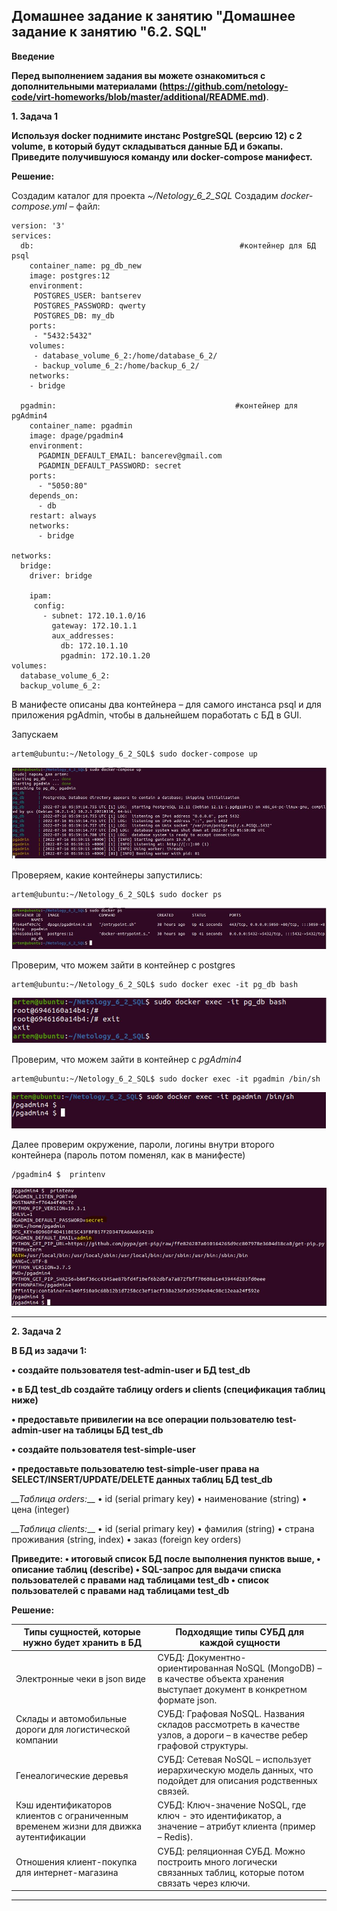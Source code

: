 ## Домашнее задание к занятию "Домашнее задание к занятию "6.2. SQL"

__Введение__

__Перед выполнением задания вы можете ознакомиться с дополнительными материалами (https://github.com/netology-code/virt-homeworks/blob/master/additional/README.md)__.

__1.	Задача 1__

__Используя docker поднимите инстанс PostgreSQL (версию 12) c 2 volume, в который будут складываться данные БД и бэкапы. Приведите получившуюся команду или docker-compose манифест.__

__Решение:__

Создадим каталог для проекта *~/Netology_6_2_SQL*
Создадим *docker-compose.yml* – файл:
```
version: '3'
services:
  db:                                              #контейнер для БД psql
    container_name: pg_db_new
    image: postgres:12
    environment:
     POSTGRES_USER: bantserev
     POSTGRES_PASSWORD: qwerty
     POSTGRES_DB: my_db
    ports:
     - "5432:5432"
    volumes:
     - database_volume_6_2:/home/database_6_2/
     - backup_volume_6_2:/home/backup_6_2/
    networks:
    - bridge

  pgadmin:                                        #контейнер для pgAdmin4
    container_name: pgadmin
    image: dpage/pgadmin4
    environment:
      PGADMIN_DEFAULT_EMAIL: bancerev@gmail.com
      PGADMIN_DEFAULT_PASSWORD: secret
    ports:
      - "5050:80"
    depends_on:
      - db
    restart: always
    networks:
      - bridge

networks:
  bridge:
    driver: bridge

    ipam:
     config:
       - subnet: 172.10.1.0/16
         gateway: 172.10.1.1
         aux_addresses:
           db: 172.10.1.10
           pgadmin: 172.10.1.20      
volumes:
  database_volume_6_2:
  backup_volume_6_2:
```
В манифесте описаны два контейнера – для самого инстанса psql и для приложения pgAdmin, чтобы в дальнейшем поработать с БД в GUI.

Запускаем 
```
artem@ubuntu:~/Netology_6_2_SQL$ sudo docker-compose up
```
![6_2_1](pictures/6_2_1.JPG) 

Проверяем, какие контейнеры запустились:
```
artem@ubuntu:~/Netology_6_2_SQL$ sudo docker ps
```
![6_2_2](pictures/6_2_2.JPG)

Проверим, что можем зайти в контейнер с postgres
```
artem@ubuntu:~/Netology_6_2_SQL$ sudo docker exec -it pg_db bash
```
![6_2_3](pictures/6_2_3.JPG) 

Проверим, что можем зайти в контейнер с *pgAdmin4*
```
artem@ubuntu:~/Netology_6_2_SQL$ sudo docker exec -it pgadmin /bin/sh
```
![6_2_4](pictures/6_2_4.JPG) 

Далее проверим окружение, пароли, логины внутри второго контейнера (пароль потом поменял, как в манифесте)
```
/pgadmin4 $  printenv
```
![6_2_5](pictures/6_2_5.JPG) 
________________________________________

__2.	Задача 2__

__В БД из задачи 1:__

__•	создайте пользователя test-admin-user и БД test_db__

__•	в БД test_db создайте таблицу orders и clients (спeцификация таблиц ниже)__

__•	предоставьте привилегии на все операции пользователю test-admin-user на таблицы БД test_db__

__•	создайте пользователя test-simple-user__

__•	предоставьте пользователю test-simple-user права на SELECT/INSERT/UPDATE/DELETE данных таблиц БД test_db__

*__Таблица orders:*__
•	id (serial primary key)
•	наименование (string)
•	цена (integer)

*__Таблица clients:*__
•	id (serial primary key)
•	фамилия (string)
•	страна проживания (string, index)
•	заказ (foreign key orders)

__Приведите:
•	итоговый список БД после выполнения пунктов выше,
•	описание таблиц (describe)
•	SQL-запрос для выдачи списка пользователей с правами над таблицами test_db
•	список пользователей с правами над таблицами test_db__

__Решение:__



|     Типы сущностей, которые нужно будет хранить в БД       |       Подходящие типы СУБД для каждой сущности        |
|-------------|-------------| 
|     Электронные чеки в json виде  |     СУБД: Документно-ориентированная NoSQL (MongoDB) – в качестве объекта хранения выступает документ в конкретном формате json.    |
|     Склады и автомобильные дороги для логистической компании   |     СУБД: Графовая NoSQL. Названия складов рассмотреть в качестве узлов, а дороги – в качестве ребер графовой структуры.    |
|     Генеалогические деревья    |     СУБД: Сетевая NoSQL – использует иерархическую модель данных, что подойдет для описания родственных связей.    | 
|     Кэш идентификаторов клиентов с ограниченным временем жизни для движка аутентификации    |     СУБД: Ключ-значение NoSQL, где ключ - это идентификатор, а значение – атрибут клиента (пример – Redis).    | 
|     Отношения клиент-покупка для интернет-магазина    |     СУБД: реляционная СУБД. Можно построить много логически связанных таблиц, которые потом связать через ключи.    | 
________________________________________

